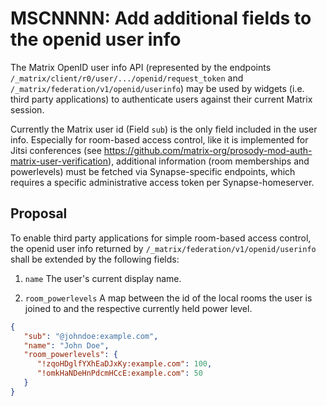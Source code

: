 # MSCNNNN: Add additional fields to the openid user info

The Matrix OpenID user info API (represented by the endpoints `/_matrix/client/r0/user/.../openid/request_token` and `/_matrix/federation/v1/openid/userinfo`) may be used by widgets (i.e. third party applications) to authenticate users against their current Matrix session.

Currently the Matrix user id (Field `sub`) is the only field included in the user info. Especially for room-based access control, like it is implemented for Jitsi conferences (see https://github.com/matrix-org/prosody-mod-auth-matrix-user-verification), additional information (room memberships and powerlevels) must be fetched via Synapse-specific endpoints, which requires a specific administrative access token per Synapse-homeserver.

## Proposal

To enable third party applications for simple room-based access control, the openid user info returned by `/_matrix/federation/v1/openid/userinfo` shall be extended by the following fields:

1. `name` The user's current display name.

2. `room_powerlevels` A map between the id of the local rooms the user is joined to and the respective currently held power level.

```json
{
   "sub": "@johndoe:example.com",
   "name": "John Doe",
   "room_powerlevels": {
      "!zqoHDglfYXhEaDJxKy:example.com": 100,
      "!omkHaNDeHnPdcmHCcE:example.com": 50
   }
}
```
